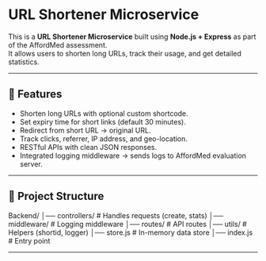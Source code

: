 # URL Shortener Microservice  

This is a **URL Shortener Microservice** built using **Node.js + Express** as part of the AffordMed assessment.  
It allows users to shorten long URLs, track their usage, and get detailed statistics.  

---

## 🚀 Features  
- Shorten long URLs with optional custom shortcode.  
- Set expiry time for short links (default 30 minutes).  
- Redirect from short URL → original URL.  
- Track clicks, referrer, IP address, and geo-location.  
- RESTful APIs with clean JSON responses.  
- Integrated logging middleware → sends logs to AffordMed evaluation server.  

---

## 📂 Project Structure  
Backend/
│── controllers/ # Handles requests (create, stats)
│── middleware/ # Logging middleware
│── routes/ # API routes
│── utils/ # Helpers (shortid, logger)
│── store.js # In-memory data store
│── index.js # Entry point



---

